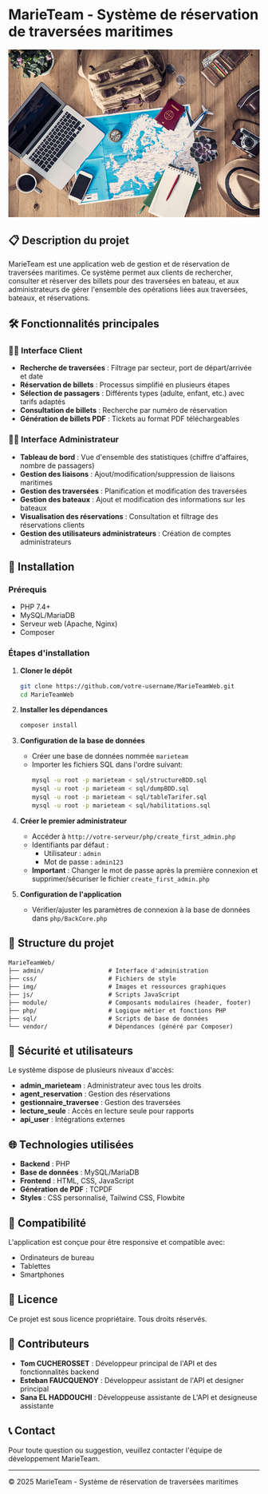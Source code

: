 # MarieTeam - Système de réservation de traversées maritimes

![MarieTeam](img/index/article2.jpg)

## 📋 Description du projet

MarieTeam est une application web de gestion et de réservation de traversées maritimes. Ce système permet aux clients de rechercher, consulter et réserver des billets pour des traversées en bateau, et aux administrateurs de gérer l'ensemble des opérations liées aux traversées, bateaux, et réservations.

## 🛠️ Fonctionnalités principales

### 🧑‍💻 Interface Client
- **Recherche de traversées** : Filtrage par secteur, port de départ/arrivée et date
- **Réservation de billets** : Processus simplifié en plusieurs étapes
- **Sélection de passagers** : Différents types (adulte, enfant, etc.) avec tarifs adaptés
- **Consultation de billets** : Recherche par numéro de réservation
- **Génération de billets PDF** : Tickets au format PDF téléchargeables

### 👨‍💼 Interface Administrateur
- **Tableau de bord** : Vue d'ensemble des statistiques (chiffre d'affaires, nombre de passagers)
- **Gestion des liaisons** : Ajout/modification/suppression de liaisons maritimes
- **Gestion des traversées** : Planification et modification des traversées
- **Gestion des bateaux** : Ajout et modification des informations sur les bateaux
- **Visualisation des réservations** : Consultation et filtrage des réservations clients
- **Gestion des utilisateurs administrateurs** : Création de comptes administrateurs

## 🚀 Installation

### Prérequis
- PHP 7.4+ 
- MySQL/MariaDB
- Serveur web (Apache, Nginx)
- Composer

### Étapes d'installation

1. **Cloner le dépôt**
   ```bash
   git clone https://github.com/votre-username/MarieTeamWeb.git
   cd MarieTeamWeb
   ```

2. **Installer les dépendances**
   ```bash
   composer install
   ```

3. **Configuration de la base de données**
   - Créer une base de données nommée `marieteam`
   - Importer les fichiers SQL dans l'ordre suivant:
     ```bash
     mysql -u root -p marieteam < sql/structureBDD.sql
     mysql -u root -p marieteam < sql/dumpBDD.sql
     mysql -u root -p marieteam < sql/tableTarifer.sql
     mysql -u root -p marieteam < sql/habilitations.sql
     ```

4. **Créer le premier administrateur**
   - Accéder à `http://votre-serveur/php/create_first_admin.php`
   - Identifiants par défaut : 
     - Utilisateur : `admin`
     - Mot de passe : `admin123`
   - **Important** : Changer le mot de passe après la première connexion et supprimer/sécuriser le fichier `create_first_admin.php`

5. **Configuration de l'application**
   - Vérifier/ajuster les paramètres de connexion à la base de données dans `php/BackCore.php`

## 🔧 Structure du projet

```
MarieTeamWeb/
├── admin/                  # Interface d'administration
├── css/                    # Fichiers de style
├── img/                    # Images et ressources graphiques
├── js/                     # Scripts JavaScript
├── module/                 # Composants modulaires (header, footer)
├── php/                    # Logique métier et fonctions PHP
├── sql/                    # Scripts de base de données
└── vendor/                 # Dépendances (généré par Composer)
```

## 🔐 Sécurité et utilisateurs

Le système dispose de plusieurs niveaux d'accès:
- **admin_marieteam** : Administrateur avec tous les droits
- **agent_reservation** : Gestion des réservations
- **gestionnaire_traversee** : Gestion des traversées
- **lecture_seule** : Accès en lecture seule pour rapports
- **api_user** : Intégrations externes

## 🌐 Technologies utilisées

- **Backend** : PHP
- **Base de données** : MySQL/MariaDB
- **Frontend** : HTML, CSS, JavaScript
- **Génération de PDF** : TCPDF
- **Styles** : CSS personnalisé, Tailwind CSS, Flowbite

## 📱 Compatibilité

L'application est conçue pour être responsive et compatible avec:
- Ordinateurs de bureau
- Tablettes
- Smartphones

## 📄 Licence

Ce projet est sous licence propriétaire. Tous droits réservés.

## 👥 Contributeurs

- **Tom CUCHEROSSET** : Développeur principal de l'API et des fonctionnalités backend
- **Esteban FAUCQUENOY** : Développeur assistant de l'API et designer principal
- **Sana EL HADDOUCHI** : Développeuse assistante de L'API et designeuse assistante

## 📞 Contact

Pour toute question ou suggestion, veuillez contacter l'équipe de développement MarieTeam.

---

© 2025 MarieTeam - Système de réservation de traversées maritimes